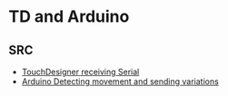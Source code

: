 # TD and Arduino

## SRC
* [TouchDesigner receiving Serial](./x__arduino_td__200117__01__basic_receiving_of_arduino_serial.toe)
* [Arduino Detecting movement and sending variations](../../../arduino/m.getDistance.200117b/m.getDistance.200117b.ino)
